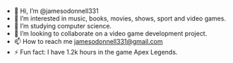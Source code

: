 - 👋 Hi, I’m @jamesodonnell331
- 👀 I’m interested in music, books, movies, shows, sport and video games.
- 🌱 I’m studying computer science.
- 💞️ I’m looking to collaborate on a video game development project.
- 📫 How to reach me jamesodonnell331@gmail.com
- ⚡ Fun fact: I have 1.2k hours in the game Apex Legends.

<!---
jamesodonnell331/jamesodonnell331 is a ✨ special ✨ repository because its `README.md` (this file) appears on your GitHub profile.
You can click the Preview link to take a look at your changes.
--->
